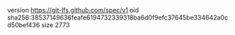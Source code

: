 version https://git-lfs.github.com/spec/v1
oid sha256:38537149636feafe6194732339318ba6d0f9efc37645be334642a0cd50bef436
size 2773
